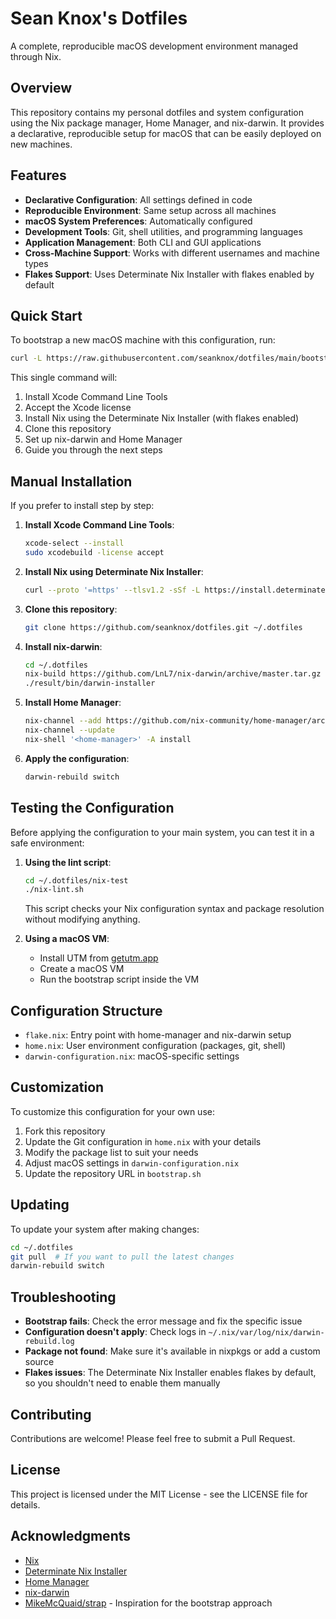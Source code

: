 # Sean Knox's Dotfiles

A complete, reproducible macOS development environment managed through Nix.

## Overview

This repository contains my personal dotfiles and system configuration using the Nix package manager, Home Manager, and nix-darwin. It provides a declarative, reproducible setup for macOS that can be easily deployed on new machines.

## Features

- **Declarative Configuration**: All settings defined in code
- **Reproducible Environment**: Same setup across all machines
- **macOS System Preferences**: Automatically configured
- **Development Tools**: Git, shell utilities, and programming languages
- **Application Management**: Both CLI and GUI applications
- **Cross-Machine Support**: Works with different usernames and machine types
- **Flakes Support**: Uses Determinate Nix Installer with flakes enabled by default

## Quick Start

To bootstrap a new macOS machine with this configuration, run:

```bash
curl -L https://raw.githubusercontent.com/seanknox/dotfiles/main/bootstrap.sh | bash
```

This single command will:
1. Install Xcode Command Line Tools
2. Accept the Xcode license
3. Install Nix using the Determinate Nix Installer (with flakes enabled)
4. Clone this repository
5. Set up nix-darwin and Home Manager
6. Guide you through the next steps

## Manual Installation

If you prefer to install step by step:

1. **Install Xcode Command Line Tools**:
   ```bash
   xcode-select --install
   sudo xcodebuild -license accept
   ```

2. **Install Nix using Determinate Nix Installer**:
   ```bash
   curl --proto '=https' --tlsv1.2 -sSf -L https://install.determinate.systems/nix | sh -s -- install
   ```

3. **Clone this repository**:
   ```bash
   git clone https://github.com/seanknox/dotfiles.git ~/.dotfiles
   ```

4. **Install nix-darwin**:
   ```bash
   cd ~/.dotfiles
   nix-build https://github.com/LnL7/nix-darwin/archive/master.tar.gz -A installer
   ./result/bin/darwin-installer
   ```

5. **Install Home Manager**:
   ```bash
   nix-channel --add https://github.com/nix-community/home-manager/archive/master.tar.gz home-manager
   nix-channel --update
   nix-shell '<home-manager>' -A install
   ```

6. **Apply the configuration**:
   ```bash
   darwin-rebuild switch
   ```

## Testing the Configuration

Before applying the configuration to your main system, you can test it in a safe environment:

1. **Using the lint script**:
   ```bash
   cd ~/.dotfiles/nix-test
   ./nix-lint.sh
   ```
   This script checks your Nix configuration syntax and package resolution without modifying anything.

2. **Using a macOS VM**:
   - Install UTM from [getutm.app](https://mac.getutm.app/)
   - Create a macOS VM
   - Run the bootstrap script inside the VM

## Configuration Structure

- `flake.nix`: Entry point with home-manager and nix-darwin setup
- `home.nix`: User environment configuration (packages, git, shell)
- `darwin-configuration.nix`: macOS-specific settings

## Customization

To customize this configuration for your own use:

1. Fork this repository
2. Update the Git configuration in `home.nix` with your details
3. Modify the package list to suit your needs
4. Adjust macOS settings in `darwin-configuration.nix`
5. Update the repository URL in `bootstrap.sh`

## Updating

To update your system after making changes:

```bash
cd ~/.dotfiles
git pull  # If you want to pull the latest changes
darwin-rebuild switch
```

## Troubleshooting

- **Bootstrap fails**: Check the error message and fix the specific issue
- **Configuration doesn't apply**: Check logs in `~/.nix/var/log/nix/darwin-rebuild.log`
- **Package not found**: Make sure it's available in nixpkgs or add a custom source
- **Flakes issues**: The Determinate Nix Installer enables flakes by default, so you shouldn't need to enable them manually

## Contributing

Contributions are welcome! Please feel free to submit a Pull Request.

## License

This project is licensed under the MIT License - see the LICENSE file for details.

## Acknowledgments

- [Nix](https://nixos.org/)
- [Determinate Nix Installer](https://github.com/DeterminateSystems/nix-installer)
- [Home Manager](https://github.com/nix-community/home-manager)
- [nix-darwin](https://github.com/LnL7/nix-darwin)
- [MikeMcQuaid/strap](https://github.com/MikeMcQuaid/strap) - Inspiration for the bootstrap approach
